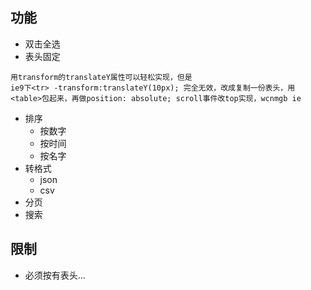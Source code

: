 
<!-- * [横线](#横线) -->
## 功能
* 双击全选
* 表头固定
~~~
用transform的translateY属性可以轻松实现，但是
ie9下<tr> -transform:translateY(10px); 完全无效，改成复制一份表头，用<table>包起来，再做position: absolute; scroll事件改top实现，wcnmgb ie
~~~
* 排序
    * 按数字
    * 按时间
    * 按名字
* 转格式
	* json
	* csv
* 分页
* 搜索

## 限制
* 必须按有表头<tr><th></th>...</tr>
